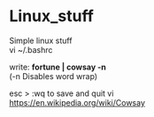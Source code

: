 # Linux_stuff

Simple linux stuff</br>
vi ~/.bashrc

write: <b>fortune | cowsay -n </b> </br>
(-n Disables word wrap)

esc > :wq to save and quit vi </br>
https://en.wikipedia.org/wiki/Cowsay
